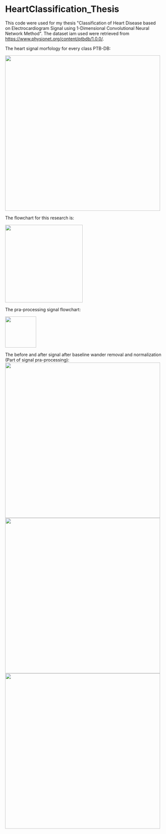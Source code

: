 # HeartClassification_Thesis

This code were used for my thesis "Classification of Heart Disease based on Electrocardiogram Signal using 1-Dimensional Convolutional Neural Network Method". The dataset iam used were retrieved from https://www.physionet.org/content/ptbdb/1.0.0/.

The heart signal morfology for every class  PTB-DB:

<img src="https://user-images.githubusercontent.com/89351262/146329338-31004d04-4777-493c-9a06-c89a61798bf5.png" width="500"/>

The flowchart for this research is:

<img src="https://user-images.githubusercontent.com/89351262/146327195-fd7d5875-2826-4a94-a29d-a2d6f48d713d.png" height="250" />

The pra-processing signal flowchart:
                                                                                                                           
<img src="https://user-images.githubusercontent.com/89351262/146327372-3f8633df-aca9-4346-832c-6aa7ff0aa886.png" width="100" />

The before and after signal after baseline wander removal and normalization (Part of signal pra-processing):
<img src="https://user-images.githubusercontent.com/89351262/146328336-f6c8bbe8-d7de-4ab1-b76b-94cdedd84365.png" width="500" />
<img src="https://user-images.githubusercontent.com/89351262/146329096-09740a77-7647-46df-8635-12bd033a9a54.png" width="500" />
<img src="https://user-images.githubusercontent.com/89351262/146329182-0cbcdafc-75eb-49c5-83f6-434c4aa77486.png" width="500" />
